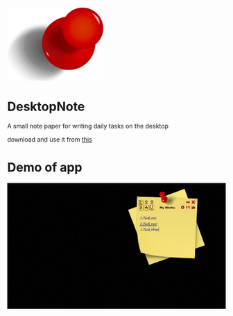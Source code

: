 ![icon](images/tack.svg "DesktopNote")

# DesktopNote
A small note paper for writing daily tasks on the desktop

download and use it from [this](https://github.com/parisa-hr/DesktopNote/releases)


# Demo of app

![Demo picture](doc/demo.png)
